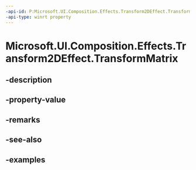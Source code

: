 ```yaml
---
-api-id: P:Microsoft.UI.Composition.Effects.Transform2DEffect.TransformMatrix
-api-type: winrt property
---
```


# Microsoft.UI.Composition.Effects.Transform2DEffect.TransformMatrix

<!--
public System.Numerics.Matrix3x2 TransformMatrix { get; set; }
-->


## -description

## -property-value

## -remarks

## -see-also

## -examples


